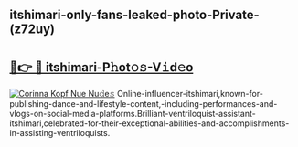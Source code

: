 ## itshimari-only-fans​-leaked-photo​-Private-(z72uy)


# <h2><a href="https://mediaupload.pro?title=itshimari&ref=git">🔗👉 🔴 itshimari-P𝚑ot𝚘𝚜-V𝚒d𝚎o</a></h2>

[![Corinna Kopf Nue Nu𝚍e𝚜](https://i.imgur.com/0qMVB7G.gif)](https://mediaupload.pro?title=itshimari&ref=git)
Online-influencer-itshimari,known-for-publishing-dance-and-lifestyle-content,-including-performances-and-vlogs-on-social-media-platforms.Brilliant-ventriloquist-assistant-itshimari,celebrated-for-their-exceptional-abilities-and-accomplishments-in-assisting-ventriloquists.  